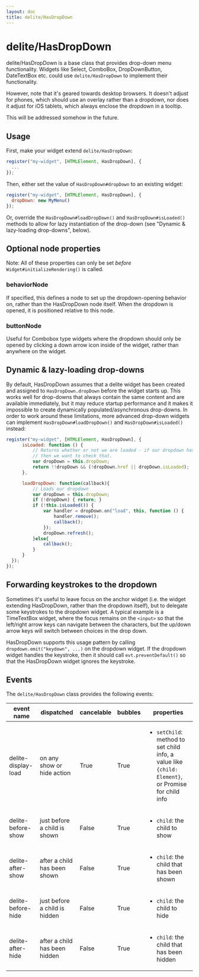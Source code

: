 ```yaml
---
layout: doc
title: delite/HasDropDown
---
```


# delite/HasDropDown

delite/HasDropDown is a base class that provides drop-down menu functionality.
Widgets like Select, ComboBox, DropDownButton, DateTextBox etc. could use `delite/HasDropDown`
to implement their functionality.

However, note that it's geared towards desktop browsers.
It doesn't adjust for phones, which should use an overlay rather than a dropdown,
nor does it adjust for iOS tablets, which always enclose the dropdown in a tooltip.

This will be addressed somehow in the future.

## Usage

First, make your widget extend `delite/HasDropDown`:

```js
register("my-widget", [HTMLElement, HasDropDown], {
  ...
});
```

Then, either set the value of `HasDropDown#dropDown` to an existing widget:

```js
register("my-widget", [HTMLElement, HasDropDown], {
  dropDown: new MyMenu()
});
```

Or, override the `HasDropDown#loadDropDown()` and `HasDropDown#isLoaded()` methods to allow for lazy instantiation
of the drop-down (see "Dynamic & lazy-loading drop-downs", below).

## Optional node properties

Note: All of these properties can only be set *before* `Widget#initializeRendering()` is called.

### behaviorNode

If specified, this defines a node to set up the dropdown-opening behavior on,
rather than the HasDropDown node itself.
When the dropdown is opened, it is positioned relative to this node.

### buttonNode

Useful for Combobox type widgets where the dropdown should only be opened by clicking a down arrow icon
inside of the widget, rather than anywhere on the widget.

## Dynamic & lazy-loading drop-downs

By default, HasDropDown assumes that a delite widget has been created and assigned to `HasDropDown.dropDown`
before the widget starts up.
This works well for drop-downs that always contain the same content and are available immediately,
but it may reduce startup performance and it makes it impossible to create dynamically populated/asynchronous drop-downs.
In order to work around these limitations, more advanced drop-down widgets can implement
`HasDropDown#loadDropDown()` and `HasDropDown#isLoaded()` instead:

```js
register("my-widget", [HTMLElement, HasDropDown], {
	  isLoaded: function () {
		  // Returns whether or not we are loaded - if our dropdown has an href,
		  // then we want to check that.
		  var dropDown = this.dropDown;
		  return !!dropDown && (!dropDown.href || dropDown.isLoaded);
	  },

	  loadDropDown: function(callback){
		  // Loads our dropdown
		  var dropDown = this.dropDown;
		  if (!dropDown) { return; }
		  if (!this.isLoaded()) {
			  var handler = dropDown.on("load", this, function () {
				  handler.remove();
				  callback();
			  });
			  dropDown.refresh();
		  }else{
			  callback();
		  }
	  }
  });
});
```

## Forwarding keystrokes to the dropdown

Sometimes it's useful to leave focus on the anchor widget (i.e. the widget extending HasDropDown, rather
than the dropdown itself), but to delegate some keystrokes to the dropdown widget.
A typical example is a TimeTextBox widget, where the focus remains on the `<input>` so that the left/right
arrow keys can navigate between the characters, but the up/down arrow keys will switch between choices
in the drop down.

HasDropDown supports this usage pattern by calling `dropdown.emit("keydown", ...)` on the dropdown widget.
If the dropdown widget handles the keystroke, then it should call `evt.preventDefault()` so that the
HasDropDown widget ignores the keystroke.


## Events

The `delite/HasDropDown` class provides the following events:

|event name|dispatched|cancelable|bubbles|properties|
|----------|----------|----------|-------|----------|
|delite-display-load|on any show or hide action|True|True|<ul><li>`setChild`: method to set child info, a value like `{child: Element}`, or Promise for child info</li></ul>|
|delite-before-show|just before a child is shown|False|True|<ul><li>`child`: the child to show</li></ul>|
|delite-after-show|after a child has been shown|False|True|<ul><li>`child`: the child that has been shown</li></ul>|
|delite-before-hide|just before a child is hidden|False|True|<ul><li>`child`: the child to hide</li></ul>|
|delite-after-hide|after a child has been hidden|False|True|<ul><li>`child`: the child that has been hidden</li></ul>|


